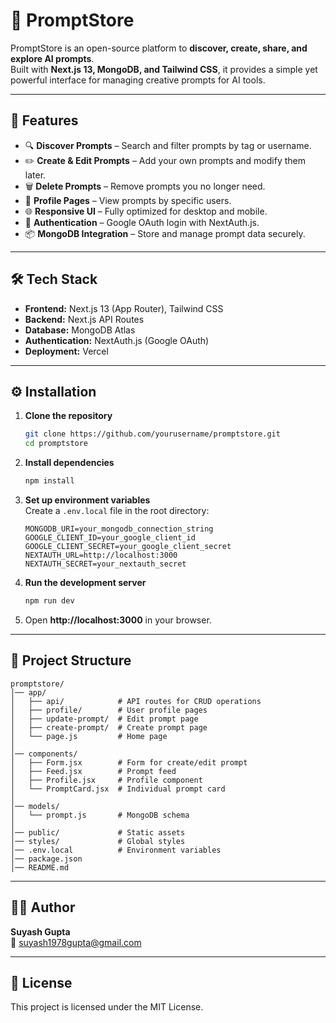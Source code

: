 # 🧠 PromptStore

PromptStore is an open-source platform to **discover, create, share, and explore AI prompts**.  
Built with **Next.js 13, MongoDB, and Tailwind CSS**, it provides a simple yet powerful interface for managing creative prompts for AI tools.

---

## 🚀 Features
- 🔍 **Discover Prompts** – Search and filter prompts by tag or username.
- ✏️ **Create & Edit Prompts** – Add your own prompts and modify them later.
- 🗑️ **Delete Prompts** – Remove prompts you no longer need.
- 🧾 **Profile Pages** – View prompts by specific users.
- 🌐 **Responsive UI** – Fully optimized for desktop and mobile.
- 🔐 **Authentication** – Google OAuth login with NextAuth.js.
- 📦 **MongoDB Integration** – Store and manage prompt data securely.


---

## 🛠️ Tech Stack
- **Frontend:** Next.js 13 (App Router), Tailwind CSS
- **Backend:** Next.js API Routes
- **Database:** MongoDB Atlas
- **Authentication:** NextAuth.js (Google OAuth)
- **Deployment:** Vercel

---

## ⚙️ Installation

1. **Clone the repository**
   ```bash
   git clone https://github.com/yourusername/promptstore.git
   cd promptstore
   ```

2. **Install dependencies**
   ```bash
   npm install
   ```

3. **Set up environment variables**  
   Create a `.env.local` file in the root directory:
   ```env
   MONGODB_URI=your_mongodb_connection_string
   GOOGLE_CLIENT_ID=your_google_client_id
   GOOGLE_CLIENT_SECRET=your_google_client_secret
   NEXTAUTH_URL=http://localhost:3000
   NEXTAUTH_SECRET=your_nextauth_secret
   ```

4. **Run the development server**
   ```bash
   npm run dev
   ```

5. Open **http://localhost:3000** in your browser.

---

## 📂 Project Structure
```
promptstore/
│── app/
│   ├── api/            # API routes for CRUD operations
│   ├── profile/        # User profile pages
│   ├── update-prompt/  # Edit prompt page
│   ├── create-prompt/  # Create prompt page
│   └── page.js         # Home page
│
│── components/
│   ├── Form.jsx        # Form for create/edit prompt
│   ├── Feed.jsx        # Prompt feed
│   ├── Profile.jsx     # Profile component
│   └── PromptCard.jsx  # Individual prompt card
│
│── models/
│   └── prompt.js       # MongoDB schema
│
│── public/             # Static assets
│── styles/             # Global styles
│── .env.local          # Environment variables
│── package.json
│── README.md
```

---

## 🧑‍💻 Author
**Suyash Gupta**  
📧 suyash1978gupta@gmail.com  

---

## 📜 License
This project is licensed under the MIT License.
